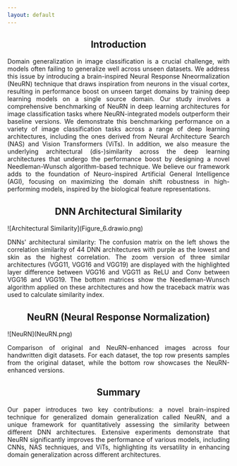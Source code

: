 ```yaml
---
layout: default
---
```


<h2 style="text-align: center;">Introduction</h2>
<p style="text-align: justify">Domain generalization in image classification is a crucial challenge, with models often failing to generalize well across unseen datasets. We address this issue by introducing a brain-inspired Neural Response Nneormalization (NeuRN) technique that draws inspiration from neurons in the visual cortex, resulting in performance boost on unseen target domains by training deep learning models on a single source domain. Our study involves a comprehensive benchmarking of NeuRN in deep learning architectures for image classification tasks where NeuRN-integrated models outperform their baseline versions. We demonstrate this benchmarking performance on a variety of image classification tasks across a range of deep learning architectures, including the ones derived from Neural Architecture Search (NAS) and Vision Transformers (ViTs). In addition, we also measure the underlying architectural (dis-)similarity across the deep learning architectures that undergo the performance boost by designing a novel Needleman-Wunsch algorithm-based technique. We believe our framework adds to the foundation of Neuro-inspired Artificial General Intelligence (AGI), focusing on maximizing the domain shift robustness in high-performing models, inspired by the biological feature representations.</p>

<!-- 
<h2 style="text-align: center;">Mouse Visual Cortex & Deep Learning Neural Networks</h2>
![Visual Cortex to Artificial Networks](Figure_1.drawio.png)
<p style="text-align: justify">Block diagram architecture of comparison framework: Image stimuli is presented to mice and DNN models (Step 1) and their corresponding feature (Step 2) and neural representations (Step 3) are computed and compared (Step 4).</p>
<h2 style="text-align: center;">Allen Brain Observatory Data</h2>
![Methods](Methods_NeurAI.png)
<p style="text-align: justify">Mouse Visual Cortex (MVC) data statistics: The peak activation profiles of all neurons are presented as well as their cluster profiling and distribution based on neural genotypes and brain regions.</p>

<h2 style="text-align: center">Neural and Feature Representations</h2>
![Representational Similarity](Extra_Figures.drawio.png)
<p style="text-align: justify">Representational similartiy between feature representations in a sample DNN model and MVC neural representations</p>


<h2 style="text-align: center">Population & Neuron Level Analysis</h2>
![Analysis](Figure_5.drawio.png)
<p style="text-align: justify">(a) RMSE scores of comparing feature representations with neural representations across MVC brain regions for all the shortlisted DNN architectures, (b) shows the similar focused across neural sub-types: excitatory and inhibitory neural genotypes. The comparison between NeuRN and non-NeuRN architectures are shown in (c) with diagonal line defining the winning models for their neural compatibility. In (d), comparison of neural representations and DNN activations is mapped for both NeuRN and non-NeuRN DNN architectures, showing the activation curves of randomly sampled units in (e).</p>


<h2 style="text-align: center">Summary</h2>
<p style="text-align: justify">In this study, we explore the fascinating interplay between artificial and biological neural networks. Our work reveals a striking similarity between these systems, particularly with excitatory genotypes. To further investigate, we developed NeuRN, a neuro-inspired layer for Deep Neural Networks (DNNs), which enhances the resemblance between artificial feature and biological neual representations. Our detailed analyses at both population and single neuron levels confirmed the increased similarity and biological plausibility brought about by NeuRN. This novel layer not only boosts the generalizability and robustness of DNNs but also significantly improves performance on domain adaptation tasks, as evidenced by our experiments with Neural Architecture Search (NAS) and various DNNs. In essence, our findings underscore the potential of biological mechanisms to significantly refine and advance artificial neural networks.</p>
-->

<h2 style="text-align: center">DNN Architectural Similarity</h2>
![Architectural Similarity](Figure_6.drawio.png)
<p style="text-align: justify">DNNs' architectural similarity: The confusion matrix on the left shows the correlation similarity of 44 DNN architectures with purple as the lowest and skin as the highest correlation. The zoom version of three similar architectures (VGG11, VGG16 and VGG19) are displayed with the highlighted layer difference between VGG16 and VGG11 as ReLU and Conv between VGG16 and VGG19. The bottom matrices show the Needleman-Wunsch algorithm applied on these architectures and how the traceback matrix was used to calculate similarity index.</p>

<h2 style="text-align: center">NeuRN (Neural Response Normalization)</h2>
![NeuRN](NeuRN.png)
<p style="text-align: justify">Comparison of original and NeuRN-enhanced images across four handwritten digit datasets. For each dataset, the top row presents samples from the original dataset, while the bottom row showcases the NeuRN-enhanced versions.</p>


<h2 style="text-align: center">Summary</h2>
<p style="text-align: justify">Our paper introduces two key contributions: a novel brain-inspired technique for generalized domain generalization called NeuRN, and a unique framework for quantitatively assessing the similarity between different DNN architectures. Extensive experiments demonstrate that NeuRN significantly improves the performance of various models, including CNNs, NAS techniques, and ViTs, highlighting its versatility in enhancing domain generalization across different architectures.</p>



<!-- <script type="text/javascript" src="https://viewer.diagrams.net/js/viewer-static.min.js"></script> -->
